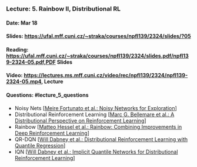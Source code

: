 ### Lecture: 5. Rainbow II, Distributional RL
#### Date: Mar 18
#### Slides: https://ufal.mff.cuni.cz/~straka/courses/npfl139/2324/slides/?05
#### Reading: https://ufal.mff.cuni.cz/~straka/courses/npfl139/2324/slides.pdf/npfl139-2324-05.pdf,PDF Slides
#### Video: https://lectures.ms.mff.cuni.cz/video/rec/npfl139/2324/npfl139-2324-05.mp4, Lecture
#### Questions: #lecture_5_questions

- Noisy Nets [[Meire Fortunato et al.: Noisy Networks for Exploration](https://arxiv.org/abs/1706.10295)]
- Distributional Reinforcement Learning [[Marc G. Bellemare et al.: A Distributional Perspective on Reinforcement Learning](https://arxiv.org/abs/1707.06887)]
- Rainbow [[Matteo Hessel et al.: Rainbow: Combining Improvements in Deep Reinforcement Learning](https://arxiv.org/abs/1710.02298)]
- QR-DQN [[Will Dabney et al.: Distributional Reinforcement Learning with Quantile Regression](https://arxiv.org/abs/1710.10044)]
- IQN [[Will Dabney et al.: Implicit Quantile Networks for Distributional Reinforcement Learning](https://arxiv.org/abs/1806.06923)]

